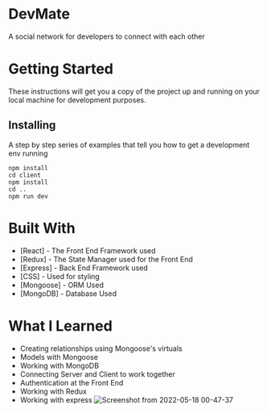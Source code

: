 # DevMate
A social network for developers to connect with each other
# Getting Started
These instructions will get you a copy of the project up and running on your local machine for development purposes.
## Installing
A step by step series of examples that tell you how to get a development env running 

    npm install
    cd client
    npm install
    cd ..
    npm run dev
# Built With
* [React] - The Front End Framework used
* [Redux] - The State Manager used for the Front End
* [Express] - Back End Framework used
* [CSS] - Used for styling
* [Mongoose] - ORM Used
* [MongoDB] - Database Used

# What I Learned
* Creating relationships using Mongoose's virtuals
* Models with Mongoose
* Working with MongoDB
* Connecting Server and Client to work together
* Authentication at the Front End
* Working with Redux
* Working with express
![Screenshot from 2022-05-18 00-47-37](https://user-images.githubusercontent.com/63536870/168897411-50bfe514-570d-471c-a56d-826c4caa3f97.png)

